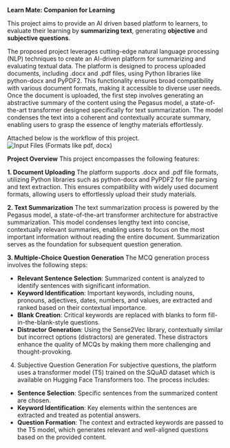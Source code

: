 **Learn Mate: Companion for Learning**


This project aims to provide an AI driven based platform to learners, to evaluate their learning by **summarizing text**, generating **objective** and **subjective questions**.

The proposed project leverages cutting-edge natural language processing (NLP) techniques to  create an AI-driven platform for summarizing and evaluating textual data. The platform is designed to process uploaded documents, including .docx and .pdf files, using Python libraries like python-docx and PyPDF2. This functionality ensures broad compatibility with various document formats, making it accessible to diverse user needs. Once the document is uploaded, the first step involves generating an abstractive summary of the content using the Pegasus model, a state-of-the-art transformer designed specifically for text summarization. The model condenses the text into a coherent and contextually accurate summary, enabling users to grasp the essence of lengthy materials effortlessly.

Attached below is the workflow of this project.
![Input Files (Formats like  pdf, docx)](https://github.com/user-attachments/assets/9ef869da-6bc1-4ef1-8682-cd56c772da5c)

**Project Overview**
This project encompasses the following features:

**1. Document Uploading**
The platform supports .docx and .pdf file formats, utilizing Python libraries such as python-docx and PyPDF2 for file parsing and text extraction. This ensures compatibility with widely used document formats, allowing users to effortlessly upload their study materials.

**2. Text Summarization**
The text summarization process is powered by the Pegasus model, a state-of-the-art transformer architecture for abstractive summarization. This model condenses lengthy text into concise, contextually relevant summaries, enabling users to focus on the most important information without reading the entire document. Summarization serves as the foundation for subsequent question generation.

**3. Multiple-Choice Question Generation**
The MCQ generation process involves the following steps:

- **Relevant Sentence Selection**: Summarized content is analyzed to identify sentences with significant information.
- **Keyword Identification**: Important keywords, including nouns, pronouns, adjectives, dates, numbers, and values, are extracted and ranked based on their contextual importance.
- **Blank Creation**: Critical keywords are replaced with blanks to form fill-in-the-blank-style questions.
- **Distractor Generation**: Using the Sense2Vec library, contextually similar but incorrect options (distractors) are generated. These distractors enhance the quality of MCQs by making them more challenging and thought-provoking.
4. Subjective Question Generation
For subjective questions, the platform uses a transformer model (T5) trained on the SQuAD dataset which is available on Hugging Face Transformers too. The process includes:

- **Sentence Selection**: Specific sentences from the summarized content are chosen.
- **Keyword Identification**: Key elements within the sentences are extracted and treated as potential answers.
- **Question Formation**: The context and extracted keywords are passed to the T5 model, which generates relevant and well-aligned questions based on the provided content.





